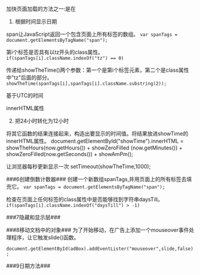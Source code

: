 
加快页面加载的方法之一:是在


1. 根据时间显示日期

span让JavaScript返回一个包含页面上所有标签的数组。
`var spanTags = document.getElementsByTagName("span");`

第i个标签是否具有以tz开头的class属性。
`if(spanTags[i].className.indexOf("tz") == 0)`

传递给showTheTime()两个参数：第一个是第i个标签元素，第二个是class属性中"tz"后面的部分。
`showTheTime(spanTags[i],spanTags[i].className.substring(2));`    

基于UTC的时间


innerHTML属性


2. 把24小时转化为12小时

将其它函数的结果连接起来，构造出要显示的时间值。将结果放进showTime的innerHTML属性。
    document.getElementById("showTime").innerHTML = showTheHours(now.getHours()) + showZeroFilled
	(now.getMinutes()) + showZeroFilled(now.getSeconds()) + showAmPm();

让浏览器每秒更新显示一次
    setTimeout(showTheTime,1000);

###6创建倒数计数器###
创建一个新数组spanTags,并用页面上的所有标签去填充它。
`var spanTags = document.getElementsByTagName("span");`

检查在页面上任何标签的class属性中是否能够找到字符串daysTill。
`if(spanTags[i].className.indexOf("daysTill") > -1)`



###7隐藏和显示层###


###8移动文档中的对象###
为了开始移动，在广告上添加一个mouseover事件处理程序，让它触发slide()函数。

`document.getElementById(adBox).addEventLister("mouseover",slide,false);`


###9日期方法###


